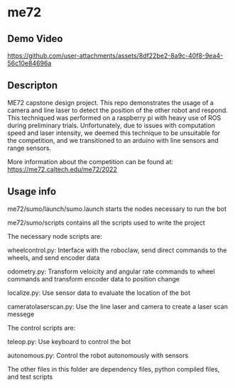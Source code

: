 # me72

## Demo Video
https://github.com/user-attachments/assets/8df22be2-8a9c-40f8-9ea4-56c10e84696a

## Descripton
ME72 capstone design project.
This repo demonstrates the usage of a camera and line laser to detect the position of the other robot and respond. This techniqued was performed on a raspberry pi with heavy use of ROS during preliminary trials.
Unfortunately, due to issues with computation speed and laser intensity, we deemed this technique to be unsuitable for the competition, and we transitioned to an arduino with line sensors and range sensors.

More information about the competition can be found at: https://me72.caltech.edu/me72/2022

## Usage info

me72/sumo/launch/sumo.launch starts the nodes necessary to run the bot

me72/sumo/scripts contains all the scripts used to write the project

The necessary node scripts are:

wheelcontrol.py: Interface with the roboclaw, send direct commands to the wheels, and send encoder data

odometry.py: Transform veloicity and angular rate commands to wheel commands and transform encoder data to position change

localize.py: Use sensor data to evaluate the location of the bot

cameratolaserscan.py: Use the line laser and camera to create a laser scan messege


The control scripts are:

teleop.py: Use keyboard to control the bot

autonomous.py: Control the robot autonomously with sensors


The other files in this folder are dependency files, python compiled files, and test scripts
